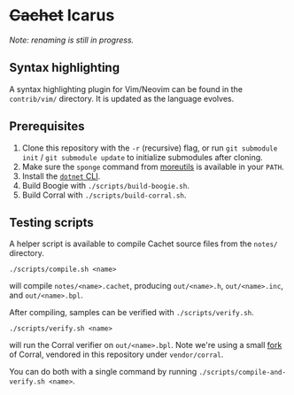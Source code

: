 # ~~Cachet~~ Icarus

_Note: renaming is still in progress._

## Syntax highlighting

A syntax highlighting plugin for Vim/Neovim can be found in the `contrib/vim/` directory. It is
updated as the language evolves.

## Prerequisites

1. Clone this repository with the `-r` (recursive) flag, or run `git submodule init` / `git
   submodule update` to initialize submodules after cloning.
2. Make sure the `sponge` command from [moreutils](https://joeyh.name/code/moreutils/) is
   available in your `PATH`.
3. Install the [`dotnet` CLI](https://docs.microsoft.com/en-us/dotnet/core/tools/).
4. Build Boogie with `./scripts/build-boogie.sh`.
5. Build Corral with `./scripts/build-corral.sh`.

## Testing scripts

A helper script is available to compile Cachet source files from the `notes/` directory.

```
./scripts/compile.sh <name>
```

will compile `notes/<name>.cachet`, producing `out/<name>.h`, `out/<name>.inc`, and
`out/<name>.bpl`.

After compiling, samples can be verified with `./scripts/verify.sh`.

```
./scripts/verify.sh <name>
```

will run the Corral verifier on `out/<name>.bpl`. Note we're using a small
[fork](https://github.com/PLSysSec/corral/tree/cachet) of Corral, vendored in this repository under
`vendor/corral`.

You can do both with a single command by running `./scripts/compile-and-verify.sh <name>`.

